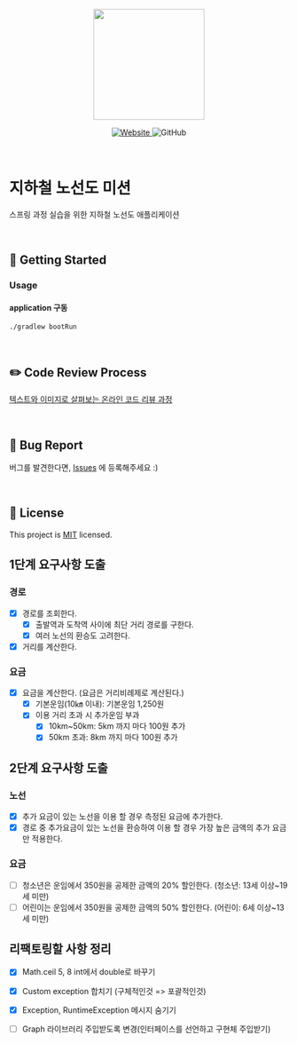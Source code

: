 <p align="center">
    <img width="200px;" src="https://raw.githubusercontent.com/woowacourse/atdd-subway-admin-frontend/master/images/main_logo.png"/>
</p>
<p align="center">
  <a href="https://techcourse.woowahan.com/c/Dr6fhku7" alt="woowacuorse subway">
    <img alt="Website" src="https://img.shields.io/website?url=https%3A%2F%2Fedu.nextstep.camp%2Fc%2FR89PYi5H">
  </a>
  <img alt="GitHub" src="https://img.shields.io/github/license/woowacourse/atdd-subway-path">
</p>

<br>

# 지하철 노선도 미션

스프링 과정 실습을 위한 지하철 노선도 애플리케이션

<br>

## 🚀 Getting Started

### Usage

#### application 구동

```
./gradlew bootRun
```

<br>

## ✏️ Code Review Process

[텍스트와 이미지로 살펴보는 온라인 코드 리뷰 과정](https://github.com/next-step/nextstep-docs/tree/master/codereview)

<br>

## 🐞 Bug Report

버그를 발견한다면, [Issues](https://github.com/woowacourse/atdd-subway-path/issues) 에 등록해주세요 :)

<br>

## 📝 License

This project is [MIT](https://github.com/woowacourse/atdd-subway-path/blob/master/LICENSE) licensed.

## 1단계 요구사항 도출

### 경로

- [x] 경로를 조회한다.
    - [x] 출발역과 도착역 사이에 최단 거리 경로를 구한다.
    - [x] 여러 노선의 환승도 고려한다.
- [x] 거리를 계산한다.

### 요금

- [x] 요금을 계산한다. (요금은 거리비례제로 계산된다.)
    - [x] 기본운임(10㎞ 이내): 기본운임 1,250원 
    - [x] 이용 거리 초과 시 추가운임 부과 
      - [x] 10km~50km: 5km 까지 마다 100원 추가 
      - [x] 50km 초과: 8km 까지 마다 100원 추가

## 2단계 요구사항 도출

### 노선

- [x] 추가 요금이 있는 노선을 이용 할 경우 측정된 요금에 추가한다.
- [x] 경로 중 추가요금이 있는 노선을 환승하여 이용 할 경우 가장 높은 금액의 추가 요금만 적용한다.

### 요금
- [ ] 청소년은 운임에서 350원을 공제한 금액의 20% 할인한다. (청소년: 13세 이상~19세 미만)
- [ ] 어린이는 운임에서 350원을 공제한 금액의 50% 할인한다. (어린이: 6세 이상~13세 미만)

## 리팩토링할 사항 정리
- [x] Math.ceil 5, 8 int에서 double로 바꾸기
- [x] Custom exception 합치기 (구체적인것 => 포괄적인것)
- [x] Exception, RuntimeException 메시지 숨기기
- [ ] Graph 라이브러리 주입받도록 변경(인터페이스를 선언하고 구현체 주입받기)

